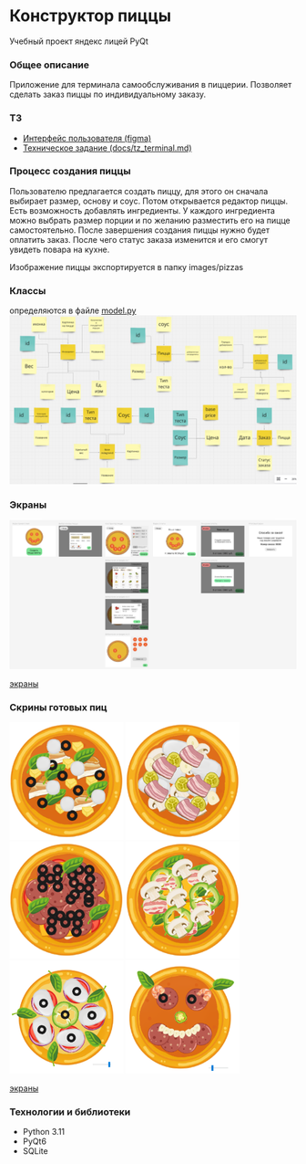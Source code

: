 # Конструктор пиццы

Учебный проект яндекс лицей PyQt

### Общее описание

Приложение для терминала самообслуживания в пиццерии. Позволяет сделать заказ пиццы по индивидуальному заказу.

### ТЗ

* [Интерфейс пользователя (figma)](https://www.figma.com/design/GnL1HHSoZgVWraLhC70lMX/pizza_designer?node-id=0-1&t=3cG2pVHnpJpBUBtz-1)
* [Техническое задание (docs/tz_terminal.md)](docs/tz_terminal.md)


### Процесс создания пиццы





Пользователю предлагается создать пиццу, для этого он сначала выбирает размер, основу и соус. Потом открывается редактор пиццы. Есть возможность добавлять ингредиенты. У каждого ингредиента можно выбрать размер порции и по желанию разместить его на пицце самостоятельно. После завершения создания пиццы нужно будет оплатить заказ. После чего статус заказа изменится и его смогут увидеть повара на кухне. 

Изображение пиццы экспортируется в папку images/pizzas

### Классы 
определяются в файле [model.py](model.py)
<img src="docs/class_structure.png">


### Экраны
<img src="docs/screens.png">

[экраны](docs/screens.png)

### Скрины готовых пиц

<img src="images/welcome_image.png" width="200">
<img src="images/welcome_image2.png" width="200">
<img src="images/welcome_image3.png" width="200">
<img src="images/welcome_image4.png" width="200">
<img src="images/welcome_image5.png" width="200">
<img src="images/welcome_image6.png" width="200">

[экраны](docs/screens.png)

### Технологии и библиотеки

* Python 3.11
* PyQt6
* SQLite


